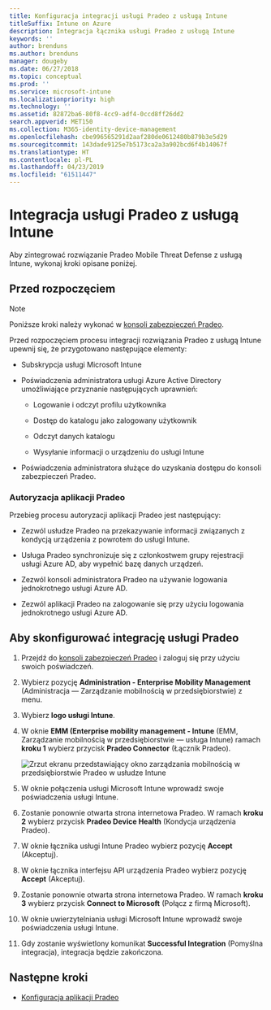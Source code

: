 ```yaml
---
title: Konfiguracja integracji usługi Pradeo z usługą Intune
titleSuffix: Intune on Azure
description: Integracja łącznika usługi Pradeo z usługą Intune
keywords: ''
author: brenduns
ms.author: brenduns
manager: dougeby
ms.date: 06/27/2018
ms.topic: conceptual
ms.prod: ''
ms.service: microsoft-intune
ms.localizationpriority: high
ms.technology: ''
ms.assetid: 82872ba6-80f8-4cc9-adf4-0ccd8ff26dd2
search.appverid: MET150
ms.collection: M365-identity-device-management
ms.openlocfilehash: cbe996565291d2aaf280de0612480b879b3e5d29
ms.sourcegitcommit: 143dade9125e7b5173ca2a3a902bcd6f4b14067f
ms.translationtype: HT
ms.contentlocale: pl-PL
ms.lasthandoff: 04/23/2019
ms.locfileid: "61511447"
---
```

# <a name="integrate-pradeo-with-intune"></a>Integracja usługi Pradeo z usługą Intune

Aby zintegrować rozwiązanie Pradeo Mobile Threat Defense z usługą Intune, wykonaj kroki opisane poniżej.

## <a name="before-you-begin"></a>Przed rozpoczęciem

> [!NOTE]
> Poniższe kroki należy wykonać w [konsoli zabezpieczeń Pradeo](https://www.apps-security.com).

Przed rozpoczęciem procesu integracji rozwiązania Pradeo z usługą Intune upewnij się, że przygotowano następujące elementy:

-   Subskrypcja usługi Microsoft Intune

-   Poświadczenia administratora usługi Azure Active Directory umożliwiające przyznanie następujących uprawnień:

    -   Logowanie i odczyt profilu użytkownika

    -   Dostęp do katalogu jako zalogowany użytkownik

    -   Odczyt danych katalogu

    -   Wysyłanie informacji o urządzeniu do usługi Intune

-   Poświadczenia administratora służące do uzyskania dostępu do konsoli zabezpieczeń Pradeo.

### <a name="pradeo-app-authorization"></a>Autoryzacja aplikacji Pradeo

Przebieg procesu autoryzacji aplikacji Pradeo jest następujący:

-   Zezwól usłudze Pradeo na przekazywanie informacji związanych z kondycją urządzenia z powrotem do usługi Intune.

-   Usługa Pradeo synchronizuje się z członkostwem grupy rejestracji usługi Azure AD, aby wypełnić bazę danych urządzeń.

-   Zezwól konsoli administratora Pradeo na używanie logowania jednokrotnego usługi Azure AD.

-   Zezwól aplikacji Pradeo na zalogowanie się przy użyciu logowania jednokrotnego usługi Azure AD.

## <a name="to-set-up-pradeo-integration"></a>Aby skonfigurować integrację usługi Pradeo

1.  Przejdź do [konsoli zabezpieczeń Pradeo](https://www.apps-security.com) i zaloguj się przy użyciu swoich poświadczeń.

2.  Wybierz pozycję **Administration - Enterprise Mobility Management** (Administracja — Zarządzanie mobilnością w przedsiębiorstwie) z menu.

3.  Wybierz **logo usługi Intune**.

4.  W oknie **EMM (Enterprise mobility management - Intune** (EMM, Zarządzanie mobilnością w przedsiębiorstwie — usługa Intune) ramach **kroku 1** wybierz przycisk **Pradeo Connector** (Łącznik Pradeo). 

    ![Zrzut ekranu przedstawiający okno zarządzania mobilnością w przedsiębiorstwie Pradeo w usłudze Intune](./media/pradeo_setup.png)

5. W oknie połączenia usługi Microsoft Intune wprowadź swoje poświadczenia usługi Intune.

5.  Zostanie ponownie otwarta strona internetowa Pradeo. W ramach **kroku 2** wybierz przycisk **Pradeo Device Health** (Kondycja urządzenia Pradeo).

7. W oknie łącznika usługi Intune Pradeo wybierz pozycję **Accept** (Akceptuj). 

8. W oknie łącznika interfejsu API urządzenia Pradeo wybierz pozycję **Accept** (Akceptuj).

9. Zostanie ponownie otwarta strona internetowa Pradeo. W ramach **kroku 3** wybierz przycisk **Connect to Microsoft** (Połącz z firmą Microsoft). 

10. W oknie uwierzytelniania usługi Microsoft Intune wprowadź swoje poświadczenia usługi Intune.

11. Gdy zostanie wyświetlony komunikat **Successful Integration** (Pomyślna integracja), integracja będzie zakończona.

## <a name="next-steps"></a>Następne kroki

-   [Konfiguracja aplikacji Pradeo](mtd-apps-ios-app-configuration-policy-add-assign.md)
